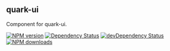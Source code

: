 ## quark-ui

Component for quark-ui.

[![NPM version][npm-image]][npm-url]
[![Dependency Status][dep-image]][dep-url]
[![devDependency Status][devdep-image]][devdep-url] 
[![NPM downloads][downloads-image]][npm-url]

[npm-image]: http://img.shields.io/npm/v/quark-ui.svg?style=flat-square
[npm-url]: http://npmjs.org/package/quark-ui
[dep-image]: http://img.shields.io/david/uxcore/quark-ui.svg?style=flat-square
[dep-url]: https://david-dm.org/uxcore/quark-ui
[devdep-image]: http://img.shields.io/david/dev/uxcore/quark-ui.svg?style=flat-square
[devdep-url]: https://david-dm.org/uxcore/quark-ui#info=devDependencies
[downloads-image]: https://img.shields.io/npm/dm/quark-ui.svg

